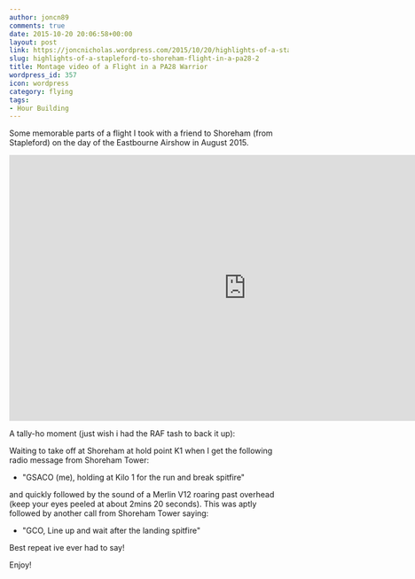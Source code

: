 ```yaml
---
author: joncn89
comments: true
date: 2015-10-20 20:06:58+00:00
layout: post
link: https://joncnicholas.wordpress.com/2015/10/20/highlights-of-a-stapleford-to-shoreham-flight-in-a-pa28-2/
slug: highlights-of-a-stapleford-to-shoreham-flight-in-a-pa28-2
title: Montage video of a Flight in a PA28 Warrior
wordpress_id: 357
icon: wordpress
category: flying
tags:
- Hour Building
---
```


Some memorable parts of a flight I took with a friend to Shoreham (from Stapleford) on the day of the Eastbourne Airshow in August 2015.

<iframe width="854" height="480" src="https://www.youtube.com/embed/197co60dZCs" frameborder="0" allowfullscreen></iframe>

A tally-ho moment (just wish i had the RAF tash to back it up):

Waiting to take off at Shoreham at hold point K1 when I get the following radio message from Shoreham Tower:



	
  * "GSACO (me), holding at Kilo 1 for the run and break spitfire"


and quickly followed by the sound of a Merlin V12 roaring past overhead (keep your eyes peeled at about 2mins 20 seconds). This was aptly followed by another call from Shoreham Tower saying:

	
  * "GCO, Line up and wait after the landing spitfire"


Best repeat ive ever had to say!

Enjoy!
